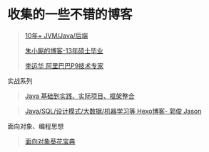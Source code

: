 # 收集的一些不错的博客
> [10年+ JVM/Java/后端](http://hongjiang.info/java-referencequeue/)
>
> [朱小厮的博客-13年硕士毕业](http://blog.csdn.net/u013256816/article/details/50907595)
>
> [李运华 阿里巴巴P9技术专家](https://blog.csdn.net/yunhua_lee)

实战系列

> [Java 基础到实践、实际项目、框架整合 ](http://how2j.cn/stage/33.html)

> [Java/SQL/设计模式/大数据/机器学习等 Hexo博客- 郭俊 Jason](http://www.jasongj.com/)



面向对象、编程思想
>[面向对象葵花宝典](https://blog.csdn.net/yunhua_lee/article/details/17249863)

